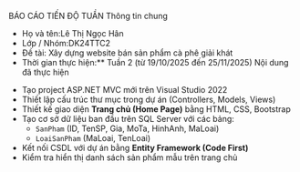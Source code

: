 BÁO CÁO TIẾN ĐỘ TUẦN
Thông tin chung
  * Họ và tên:Lê Thị Ngọc Hân
  * Lớp / Nhóm:DK24TTC2
  * Đề tài: Xây dựng website bán sản phẩm cà phê giải khát
  * Thời gian thực hiện:** Tuần 2 (từ 19/10/2025 đến 25/11/2025)
Nội dung đã thực hiện
- Tạo project ASP.NET MVC mới trên Visual Studio 2022
- Thiết lập cấu trúc thư mục trong dự án (Controllers, Models, Views)
- Thiết kế giao diện **Trang chủ (Home Page)** bằng HTML, CSS, Bootstrap
- Tạo cơ sở dữ liệu ban đầu trên SQL Server với các bảng:
  + `SanPham` (ID, TenSP, Gia, MoTa, HinhAnh, MaLoai)
  + `LoaiSanPham` (MaLoai, TenLoai)
- Kết nối CSDL với dự án bằng **Entity Framework (Code First)**
- Kiểm tra hiển thị danh sách sản phẩm mẫu trên trang chủ  
